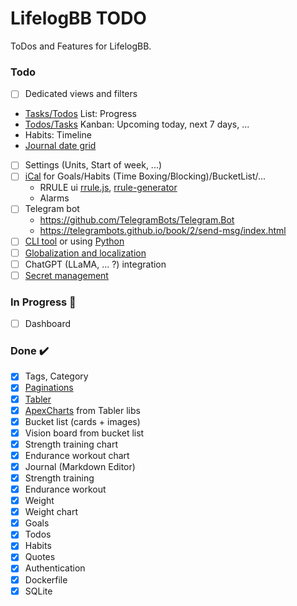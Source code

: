 # LifelogBB TODO

ToDos and Features for LifelogBB.

### Todo

- [ ] Dedicated views and filters
 - [Tasks/Todos](https://tabler.io/preview) List: Progress
 - [Todos/Tasks](https://preview.tabler.io/tasks.html#) Kanban: Upcoming today, next 7 days, ...
 - Habits: Timeline
 - [Journal date grid](https://github.com/usememos/memos)
- [ ] Settings (Units, Start of week, ...)
- [ ] [iCal](https://github.com/rianjs/ical.net) for Goals/Habits (Time Boxing/Blocking)/BucketList/...
  - RRULE ui [rrule.js](https://jakubroztocil.github.io/rrule/), [rrule-generator](https://freetools.textmagic.com/rrule-generator)
  - Alarms
- [ ] Telegram bot
  - https://github.com/TelegramBots/Telegram.Bot
  - https://telegrambots.github.io/book/2/send-msg/index.html
- [ ] [CLI tool](https://github.com/gui-cs/Terminal.Gui) or using [Python](https://github.com/bczsalba/pytermgui)
- [ ] [Globalization and localization](https://learn.microsoft.com/en-us/aspnet/core/fundamentals/localization?view=aspnetcore-6.0)
- [ ] ChatGPT (LLaMA, ... ?) integration
- [ ] [Secret management](https://learn.microsoft.com/en-us/aspnet/core/security/app-secrets?view=aspnetcore-6.0&tabs=windows)

### In Progress :construction:

- [ ] Dashboard

### Done :heavy_check_mark:

- [x] Tags, Category
- [x] [Paginations](https://learn.microsoft.com/en-us/aspnet/core/data/ef-mvc/advanced?view=aspnetcore-7.0#use-dynamic-linq-to-simplify-code)
- [x] [Tabler](https://github.com/tabler)
- [x] [ApexCharts](https://apexcharts.com/) from Tabler libs
- [x] Bucket list (cards + images)
- [x] Vision board from bucket list
- [x] Strength training chart
- [x] Endurance workout chart
- [x] Journal (Markdown Editor)
- [x] Strength training
- [x] Endurance workout
- [x] Weight
- [x] Weight chart
- [x] Goals
- [x] Todos
- [x] Habits
- [x] Quotes
- [x] Authentication
- [x] Dockerfile
- [x] SQLite
